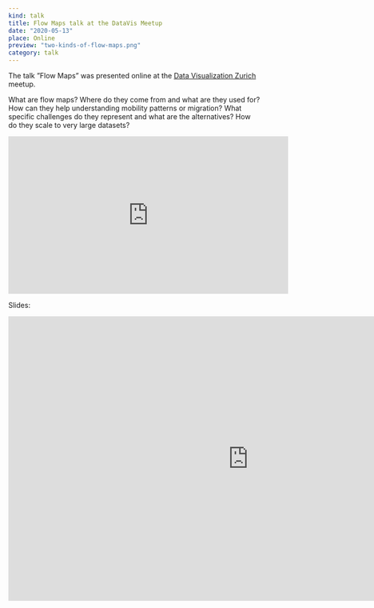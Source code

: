 ```yaml
---
kind: talk
title: Flow Maps talk at the DataVis Meetup
date: "2020-05-13"
place: Online
preview: "two-kinds-of-flow-maps.png"
category: talk
---
```

The talk ”Flow Maps” was presented online at 
the [Data Visualization Zurich](https://www.meetup.com/datavis-zurich/events/270384574/) meetup.

What are flow maps? Where do they come from and what are they used for? How can they help understanding mobility patterns or migration? What specific challenges do they represent and what are the alternatives? How do they scale to very large datasets?

<iframe width="560" height="315" src="https://www.youtube-nocookie.com/embed/BEkvW5cB3XA?rel=0" frameborder="0" allow="accelerometer; autoplay; encrypted-media; gyroscope; picture-in-picture" allowfullscreen></iframe>

Slides:
<iframe src="https://docs.google.com/presentation/d/1NLrWQCfOSvZXlpmCeOOvMe6bJD1nUzCp40JTp9uCmEk/embed?start=false&loop=false&delayms=3000" frameborder="0" width="960" height="569" allowfullscreen="true" mozallowfullscreen="true" webkitallowfullscreen="true"></iframe>


